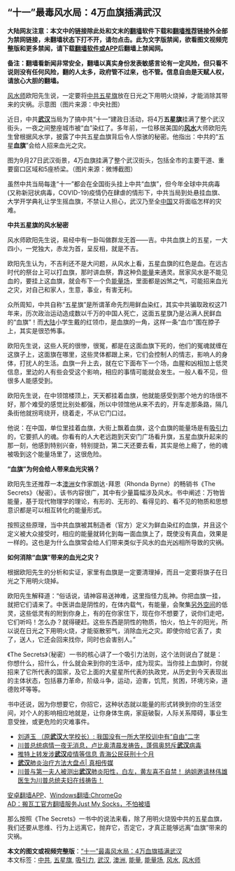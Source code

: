  <h2>“十一”最毒风水局：4万血旗插满武汉</h2> <p class="notice"><b>大陆网友注意：本文中的链接除此处和文末的<a href="https://github.com/bannedbook/fanqiang" >翻墙</a>软件下载和<a href="https://github.com/killgcd/justmysocks/blob/master/README.md">翻墙推荐</a>链接外全部为禁网链接，未翻墙状态下打不开，请勿点击。此为文字版禁闻，欲看图文视频完整版和更多禁闻，请下载<a href="https://github.com/bannedbook/fanqiang">翻墙软件或APP</a>后翻墙上禁闻网。</p><p>备注：翻墙看新闻非常安全，翻墙以真实身份发表敏感言论有一定风险，但只看不说则没有任何风险，翻的人太多，政府管不过来，也不管。信息自由是天赋人权，请放心大胆的翻墙。</b></p>  <div class="entry"> <p id="conimg"></p> <p><a href="https://www.bannedbook.org/bnews/tag/%e9%a3%8e%e6%b0%b4%e5%b8%88/" class="st_tag internal_tag" rel="tag" title="标签 风水师 下的日志">风水师</a>欧阳先生说，一定要将<a href="https://www.bannedbook.org/bnews/tag/%e4%b8%ad%e5%85%b1/" class="st_tag internal_tag" rel="tag" title="标签 中共 下的日志">中共</a><a href="https://www.bannedbook.org/bnews/tag/%e4%ba%94%e6%98%9f%e6%97%97/" class="st_tag internal_tag" rel="tag" title="标签 五星旗 下的日志">五星旗</a>放在日光之下用明火烧掉，才能消除其带来的灾祸。示意图（图片来源：中央社图）</p> <p>近日，中共<strong><a href="https://www.bannedbook.org/bnews/tag/%e6%ad%a6%e6%b1%89/" class="st_tag internal_tag" rel="tag" title="标签 武汉 下的日志">武汉</a></strong>当局为了搞中共“十一”建政日活动，将4万<strong>五星旗</strong>挂满了整个武汉街头，一夜之间整座城市被“血”染红了。多年前，一位移居美国的<strong><a href="https://www.bannedbook.org/bnews/tag/%e9%a3%8e%e6%b0%b4/" class="st_tag internal_tag" rel="tag" title="标签 风水 下的日志">风水</a></strong>大师欧阳先生曾根据风水学，披露了中共五星血旗背后令人惊骇的秘密。他指出：中共的“五星<strong>血旗</strong>”会给人招来血光之灾。</p> <p></p> <p>图为9月27日武汉街景，4万血旗挂满了整个武汉街头，包括全市的主要干道、重要窗口区域和5座桥梁。（图片来源：微博截图）</p>  <p>虽然中共当局每逢“十一”都会在全国街头挂上中共“血旗”，但今年全球中共病毒(又称新冠状病毒，COVID-19)疫情仍在肆虐的情形下，中共当局到处悬挂血旗、大学开学典礼让学生摇血旗，不禁让人担心，武汉乃至全<span class='wp_keywordlink_affiliate'><a href="https://www.bannedbook.org/" title="中国" target="_blank">中国</a></span>又将面临怎样的灾难。</p> <p><strong>中共五星旗的风水秘密</strong></p> <p>风水师欧阳先生说，易经中有一卦叫做群龙无首——吉。中共血旗上的五星，一大四小，一党独大，赤龙为首，呈反相，就是不吉。</p> <p>欧阳先生认为，不吉利还不是大问题，从风水上看，五星血旗的红色是血。在远古时代的祭台上可以打血旗，那时讲血祭，靠这种负<a href="https://www.bannedbook.org/bnews/tag/%E8%83%BD%E9%87%8F/" class="st_tag internal_tag" rel="tag" title="标签 能量 下的日志">能量</a>来通灵。居家风水是不能见血的，要挂上这血旗，就会布下一个负<a href="https://www.bannedbook.org/bnews/tag/%E8%83%BD%E9%87%8F%E5%9C%BA/" class="st_tag internal_tag" rel="tag" title="标签 能量场 下的日志">能量场</a>，里面都是凶煞之气，可能招来血光之灾，对自己和家人，生意，事业，有害无利。</p> <p>众所周知，中共自称“五星旗”是所谓革命先烈用鲜血染红，其实中共骗取政权这71年来，历次政治运动造成数以千万的中国人死亡，这面五星旗乃是沾满人民鲜血的“血旗”！而<span class='wp_keywordlink_affiliate'><a href="https://www.bannedbook.org/" title="大陆" target="_blank">大陆</a></span>小学生戴的红领巾，是血旗的一角，这样一条“血巾”围在脖子上，其实是很恐怖事。</p>  <p>欧阳先生说，这些人死的很惨，很冤，都是在这面血旗下死的，他们的冤魂就缠在这旗子上，这面旗在哪里，这些灵体都跟上来，它们会控制人的情志，影响人的身体，打扰人的生活。血旗一升上去，就在它下面布下一个场，血腥和凶相加上低灵信息，里边的人有些会受这个影响，相应的事情可能就会发生。一般人看不见，但很多人能感受到。</p> <p>欧阳先生说，在中领馆楼顶上，天天都挂着血旗，他就能感受到那个地方的场很不好，那个难受的感觉比别处都强，所以中领馆他从来不去的，开车走那条路，隔几条街他就拐弯绕开，绕着走，不从它门口过。</p> <p>他说：在中国，单位里挂着血旗，大街上飘着血旗，这个血旗的能量场是有<a href="https://www.bannedbook.org/bnews/tag/%E5%90%B8%E5%BC%95%E5%8A%9B/" class="st_tag internal_tag" rel="tag" title="标签 吸引力 下的日志">吸引力</a>的，它要抓人的魂。你看有的人大老远跑到天安门广场看升旗，五星血旗升起来的那一刻，他感到特别兴奋，特别提劲，第二天还要去看，其实是他上瘾了，他的魂被吸到这个能量场里了，这很危险。</p> <p><strong>“血旗”为何会给人带来血光灾祸？</strong></p> <p>欧阳先生还推荐一本<a href="https://www.bannedbook.org/bnews/tag/%e6%be%b3%e6%b4%b2/" class="st_tag internal_tag" rel="tag" title="标签 澳洲 下的日志">澳洲</a>女作家朗达･拜恩（Rhonda Byrne）的畅销书《The Secrets》（秘密）。该书内容很广，其中有少量篇幅涉及风水。书中阐述：万物皆能量，基于现代物理学的理论，有形的、无形的、看得见的、看不见的物质和思想意识都是可以相互转化的能量形式。</p>  <p>按照这些原理，当中共血旗被其制造者（官方）定义为鲜血染红的血旗，并且这个定义被大众接受时，相应的能量就转化到每一面血旗上了，既使没有真血，效果是一样的。这也是为什么血旗常会给人们带来类似于风水的血光凶相所导致的灾祸。</p> <p><strong>如何消除“血旗”带来的血光之灾？</strong></p> <p>根据欧阳先生的分析和实证，家里有血旗是一定要清理掉，而且一定要将旗子在日光之下用明火烧掉。</p> <p>欧阳先生解释道：“俗话说，请神容易送神难，这里指怪力乱神。你把血旗一挂，就把它们请来了。中医讲血是阴性的，在体内载气，有能量，会聚集<span class='wp_keywordlink'><a href="https://www.bannedbook.org/forum3/topic61.html" title="电子书：人间神话《另外空间》" target="_blank">另外空间</a></span>的低灵，这些低灵有的附到你身上，有的在你家住下，现在你不想要了，说你们走吧，它们听吗！怎么办？就得硬赶。这些东西是阴性的物质，怕火，怕上午的阳光，所以说在日光之下用明火烧，才能驱散邪气，消除血光之灾。即使你给它丢了，卖了，送人，它还会回来找你，同时也会害别人。”</p> <p>《The Secrets》（秘密）一书的核心讲了一个吸引力法则，这个法则说白了就是：你想什么，招什么，什么就会来到你的生活中，成为现实。当你挂上血旗时，你就招来了它所代表的国家，及它上面的大星星所代表的执政党，从历史到今天表现出的主体状态，包括暴力革命，阶级斗争，运动，迫害，饥荒，贫困，环境污染，道德败坏等等。</p>  <p>书中还说，因为你想要它，你招它，这种状态就以能量的形式转换到你的生活空间，对个人的影响相应地就是，让你身体生病，家庭破裂，人际关系障碍，事业生意受挫，或更危险的灾难事件。</p> <ul class='op-related-articles' title='相关阅读'> <li><a href='https://www.bannedbook.org/bnews/baitai/20201005/1408157.html' target='_blank'>刘道玉 （原<b>武汉</b>大学校长）: 我国没有一所大学校训中有“自由”二字</a></li> <li><a href='https://www.bannedbook.org/bnews/bannedvideo/20201005/1408080.html' target='_blank'>川普总统病情一夜无消息，卢比奥清晨发祷告，蓬佩奥怒斥<b>武汉</b>病毒</a></li> <li><a href='https://www.bannedbook.org/bnews/renquan/xgmyd/20201003/1407497.html' target='_blank'>推特上转发涉<b>武汉</b>疫情等信息 青海公民获刑十个月</a></li> <li><a href='https://www.bannedbook.org/bnews/bannedvideo/20201003/1407278.html' target='_blank'><b>武汉</b>肺炎治疗方法大盘点| 真相传媒</a></li> <li><a href='https://www.bannedbook.org/bnews/bannedvideo/20201002/1407116.html' target='_blank'>川普与第一夫人被测出<b>武汉</b>肺炎阳性，白左，黄左喜不自禁！ 纳姐邀请林伟雄医生为川普总统夫妇在线祷告！</a></li> </ul> <p class="texttj"> <a href="https://github.com/bannedbook/fanqiang/wiki/%E7%A6%81%E9%97%BB%E7%BD%91%E5%AE%89%E5%8D%93%E7%BF%BB%E5%A2%99%E6%96%B0%E9%97%BBAPP" target="_blank">安卓翻墙APP</a>、<a href="https://github.com/bannedbook/fanqiang/wiki/Chrome%E4%B8%80%E9%94%AE%E7%BF%BB%E5%A2%99%E5%8C%85" target="_blank">Windows翻墙:ChromeGo</a><br/> <a href="https://github.com/killgcd/justmysocks/blob/master/README.md" target="_blank">AD：搬瓦工官方翻墙服务Just My Socks，不怕被墙</a> </p><p>那么按照《The Secrets》一书中的说法来看，除了用明火烧毁中共的五星血旗，我们还要从思维、行为上远离它，抛弃它，否定它，才真正能够远离“血旗”带来的灾祸。</p><a name='sharetosocial'></a>       <div><b>本文的图文或视频完整版</b>：<a href='https://www.bannedbook.org/bnews/cbnews/20201005/1408304.html'>“十一”最毒风水局：4万血旗插满武汉</a></div>  </div><!--END ENTRY--> <div class="postfooter"> <div>本文标签：<a href="https://www.bannedbook.org/bnews/tag/%e4%b8%ad%e5%85%b1/" rel="tag">中共</a>, <a href="https://www.bannedbook.org/bnews/tag/%e4%ba%94%e6%98%9f%e6%97%97/" rel="tag">五星旗</a>, <a href="https://www.bannedbook.org/bnews/tag/%E5%90%B8%E5%BC%95%E5%8A%9B/" rel="tag">吸引力</a>, <a href="https://www.bannedbook.org/bnews/tag/%e6%ad%a6%e6%b1%89/" rel="tag">武汉</a>, <a href="https://www.bannedbook.org/bnews/tag/%e6%be%b3%e6%b4%b2/" rel="tag">澳洲</a>, <a href="https://www.bannedbook.org/bnews/tag/%E8%83%BD%E9%87%8F/" rel="tag">能量</a>, <a href="https://www.bannedbook.org/bnews/tag/%E8%83%BD%E9%87%8F%E5%9C%BA/" rel="tag">能量场</a>, <a href="https://www.bannedbook.org/bnews/tag/%e9%a3%8e%e6%b0%b4/" rel="tag">风水</a>, <a href="https://www.bannedbook.org/bnews/tag/%e9%a3%8e%e6%b0%b4%e5%b8%88/" rel="tag">风水师</a></div>  </div><!--END POSTFOOTER--> 
